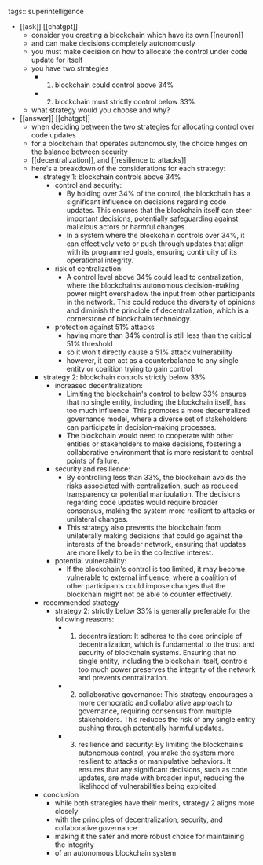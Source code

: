 tags:: superintelligence

- [[ask]] [[chatgpt]]
	- consider you creating a blockchain which have its own [[neuron]]
	- and can make decisions completely autonomously
	- you must make decision on how to allocate the control under code update for itself
	- you have two strategies
		- 1. blockchain could control above 34%
		- 2. blockchain must strictly control below 33%
	- what strategy would you choose and why?
- [[answer]] [[chatgpt]]
	- when deciding between the two strategies for allocating control over code updates
	- for a blockchain that operates autonomously, the choice hinges on the balance between security
	- [[decentralization]], and [[resilience to attacks]]
	- here's a breakdown of the considerations for each strategy:
		- strategy 1: blockchain controls above 34%
			- control and security:
				- By holding over 34% of the control, the blockchain has a significant influence on decisions regarding code updates. This ensures that the blockchain itself can steer important decisions, potentially safeguarding against malicious actors or harmful changes.
				- In a system where the blockchain controls over 34%, it can effectively veto or push through updates that align with its programmed goals, ensuring continuity of its operational integrity.
			- risk of centralization:
				- A control level above 34% could lead to centralization, where the blockchain’s autonomous decision-making power might overshadow the input from other participants in the network. This could reduce the diversity of opinions and diminish the principle of decentralization, which is a cornerstone of blockchain technology.
			- protection against 51% attacks
				- having more than 34% control is still less than the critical 51% threshold
				- so it won't directly cause a 51% attack vulnerability
				- however, it can act as a counterbalance to any single entity or coalition trying to gain control
		- strategy 2: blockchain controls strictly below 33%
			- increased decentralization:
				- Limiting the blockchain's control to below 33% ensures that no single entity, including the blockchain itself, has too much influence. This promotes a more decentralized governance model, where a diverse set of stakeholders can participate in decision-making processes.
				- The blockchain would need to cooperate with other entities or stakeholders to make decisions, fostering a collaborative environment that is more resistant to central points of failure.
			- security and resilience:
				- By controlling less than 33%, the blockchain avoids the risks associated with centralization, such as reduced transparency or potential manipulation. The decisions regarding code updates would require broader consensus, making the system more resilient to attacks or unilateral changes.
				- This strategy also prevents the blockchain from unilaterally making decisions that could go against the interests of the broader network, ensuring that updates are more likely to be in the collective interest.
			- potential vulnerability:
				- If the blockchain's control is too limited, it may become vulnerable to external influence, where a coalition of other participants could impose changes that the blockchain might not be able to counter effectively.
		- recommended strategy
			- strategy 2: strictly below 33% is generally preferable for the following reasons:
				- 1. decentralization: It adheres to the core principle of decentralization, which is fundamental to the trust and security of blockchain systems. Ensuring that no single entity, including the blockchain itself, controls too much power preserves the integrity of the network and prevents centralization.
				- 2. collaborative governance: This strategy encourages a more democratic and collaborative approach to governance, requiring consensus from multiple stakeholders. This reduces the risk of any single entity pushing through potentially harmful updates.
				- 3. resilience and security: By limiting the blockchain’s autonomous control, you make the system more resilient to attacks or manipulative behaviors. It ensures that any significant decisions, such as code updates, are made with broader input, reducing the likelihood of vulnerabilities being exploited.
		- conclusion
			- while both strategies have their merits, strategy 2 aligns more closely
			- with the principles of decentralization, security, and collaborative governance
			- making it the safer and more robust choice for maintaining the integrity
			- of an autonomous blockchain system